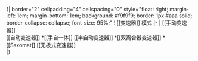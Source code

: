 {| border="2" cellpadding="4" cellspacing="0" style="float: right; margin-left: 1em; margin-bottom: 1em; background: #f9f9f9; border: 1px #aaa solid; border-collapse: collapse; font-size: 95%;"
! [[变速器]] 模式
|-
| [[手动变速器]]<br/>
[[自动变速器]]
*[[手自一体]]
[[半自动变速器]]
*[[双离合器变速器]]
*[[Saxomat]]
[[无极式变速器]]<br/>
|}